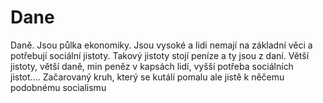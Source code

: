 # Dane

Daně. Jsou půlka ekonomiky. Jsou vysoké a lidi nemají na základní věci a potřebují sociální jistoty. Takový jistoty stojí peníze a ty jsou z daní. Větší jistoty, větší daně, min peněz v kapsách lidí, vyšší potřeba sociálních jistot.... Začarovaný kruh, který se kutálí pomalu ale jistě k něčemu podobnému socialismu
